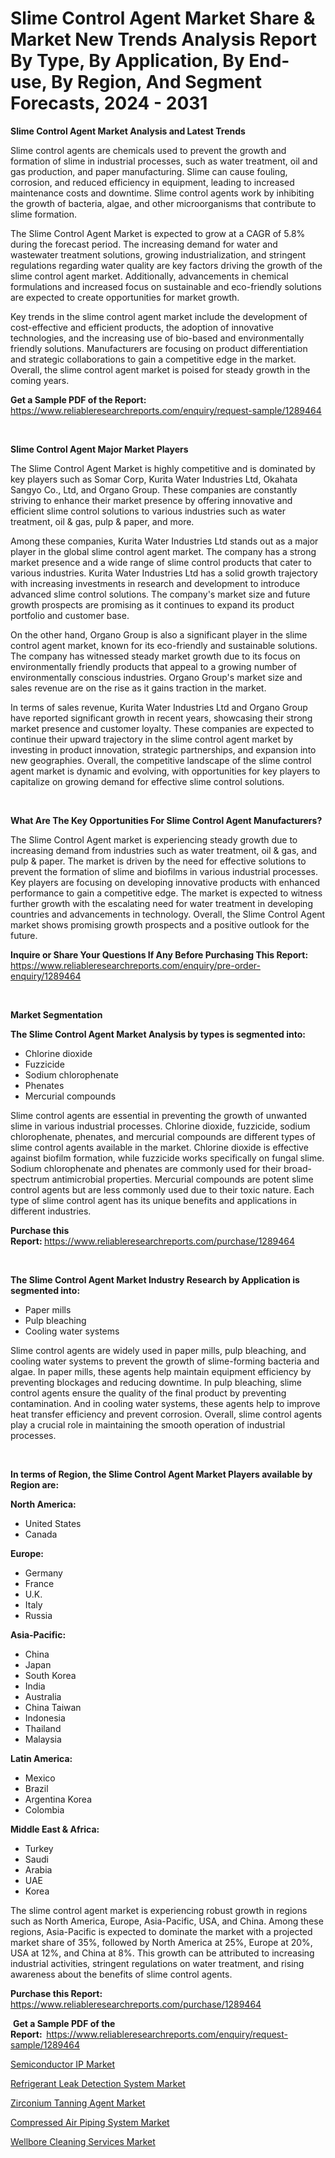 <p><h1>Slime Control Agent Market Share & Market New Trends Analysis Report By Type, By Application, By End-use, By Region, And Segment Forecasts, 2024 - 2031</h1></p><p><strong>Slime Control Agent Market Analysis and Latest Trends</strong></p>
<p><p>Slime control agents are chemicals used to prevent the growth and formation of slime in industrial processes, such as water treatment, oil and gas production, and paper manufacturing. Slime can cause fouling, corrosion, and reduced efficiency in equipment, leading to increased maintenance costs and downtime. Slime control agents work by inhibiting the growth of bacteria, algae, and other microorganisms that contribute to slime formation.</p><p>The Slime Control Agent Market is expected to grow at a CAGR of 5.8% during the forecast period. The increasing demand for water and wastewater treatment solutions, growing industrialization, and stringent regulations regarding water quality are key factors driving the growth of the slime control agent market. Additionally, advancements in chemical formulations and increased focus on sustainable and eco-friendly solutions are expected to create opportunities for market growth.</p><p>Key trends in the slime control agent market include the development of cost-effective and efficient products, the adoption of innovative technologies, and the increasing use of bio-based and environmentally friendly solutions. Manufacturers are focusing on product differentiation and strategic collaborations to gain a competitive edge in the market. Overall, the slime control agent market is poised for steady growth in the coming years.</p></p>
<p><strong>Get a Sample PDF of the Report:&nbsp;</strong> <a href="https://www.reliableresearchreports.com/enquiry/request-sample/1289464">https://www.reliableresearchreports.com/enquiry/request-sample/1289464</a></p>
<p>&nbsp;</p>
<p><strong>Slime Control Agent Major Market Players</strong></p>
<p><p>The Slime Control Agent Market is highly competitive and is dominated by key players such as Somar Corp, Kurita Water Industries Ltd, Okahata Sangyo Co., Ltd, and Organo Group. These companies are constantly striving to enhance their market presence by offering innovative and efficient slime control solutions to various industries such as water treatment, oil & gas, pulp & paper, and more.</p><p>Among these companies, Kurita Water Industries Ltd stands out as a major player in the global slime control agent market. The company has a strong market presence and a wide range of slime control products that cater to various industries. Kurita Water Industries Ltd has a solid growth trajectory with increasing investments in research and development to introduce advanced slime control solutions. The company's market size and future growth prospects are promising as it continues to expand its product portfolio and customer base.</p><p>On the other hand, Organo Group is also a significant player in the slime control agent market, known for its eco-friendly and sustainable solutions. The company has witnessed steady market growth due to its focus on environmentally friendly products that appeal to a growing number of environmentally conscious industries. Organo Group's market size and sales revenue are on the rise as it gains traction in the market.</p><p>In terms of sales revenue, Kurita Water Industries Ltd and Organo Group have reported significant growth in recent years, showcasing their strong market presence and customer loyalty. These companies are expected to continue their upward trajectory in the slime control agent market by investing in product innovation, strategic partnerships, and expansion into new geographies. Overall, the competitive landscape of the slime control agent market is dynamic and evolving, with opportunities for key players to capitalize on growing demand for effective slime control solutions.</p></p>
<p>&nbsp;</p>
<p><strong>What Are The Key Opportunities For Slime Control Agent Manufacturers?</strong></p>
<p><p>The Slime Control Agent market is experiencing steady growth due to increasing demand from industries such as water treatment, oil & gas, and pulp & paper. The market is driven by the need for effective solutions to prevent the formation of slime and biofilms in various industrial processes. Key players are focusing on developing innovative products with enhanced performance to gain a competitive edge. The market is expected to witness further growth with the escalating need for water treatment in developing countries and advancements in technology. Overall, the Slime Control Agent market shows promising growth prospects and a positive outlook for the future.</p></p>
<p><strong>Inquire or Share Your Questions If Any Before Purchasing This Report:</strong> <a href="https://www.reliableresearchreports.com/enquiry/pre-order-enquiry/1289464">https://www.reliableresearchreports.com/enquiry/pre-order-enquiry/1289464</a></p>
<p>&nbsp;</p>
<p><strong>Market Segmentation</strong></p>
<p><strong>The Slime Control Agent Market Analysis by types is segmented into:</strong></p>
<p><ul><li>Chlorine dioxide</li><li>Fuzzicide</li><li>Sodium chlorophenate</li><li>Phenates</li><li>Mercurial compounds</li></ul></p>
<p><p>Slime control agents are essential in preventing the growth of unwanted slime in various industrial processes. Chlorine dioxide, fuzzicide, sodium chlorophenate, phenates, and mercurial compounds are different types of slime control agents available in the market. Chlorine dioxide is effective against biofilm formation, while fuzzicide works specifically on fungal slime. Sodium chlorophenate and phenates are commonly used for their broad-spectrum antimicrobial properties. Mercurial compounds are potent slime control agents but are less commonly used due to their toxic nature. Each type of slime control agent has its unique benefits and applications in different industries.</p></p>
<p><strong>Purchase this Report:&nbsp;</strong><a href="https://www.reliableresearchreports.com/purchase/1289464">https://www.reliableresearchreports.com/purchase/1289464</a></p>
<p>&nbsp;</p>
<p><strong>The Slime Control Agent Market Industry Research by Application is segmented into:</strong></p>
<p><ul><li>Paper mills</li><li>Pulp bleaching</li><li>Cooling water systems</li></ul></p>
<p><p>Slime control agents are widely used in paper mills, pulp bleaching, and cooling water systems to prevent the growth of slime-forming bacteria and algae. In paper mills, these agents help maintain equipment efficiency by preventing blockages and reducing downtime. In pulp bleaching, slime control agents ensure the quality of the final product by preventing contamination. And in cooling water systems, these agents help to improve heat transfer efficiency and prevent corrosion. Overall, slime control agents play a crucial role in maintaining the smooth operation of industrial processes.</p></p>
<p>&nbsp;</p>
<p><strong>In terms of Region, the Slime Control Agent Market Players available by Region are:</strong></p>
<p>
    <p> <strong> North America: </strong>
        <ul>
            <li>United States</li>
            <li>Canada</li>
        </ul>
        </p> 
    <p> <strong> Europe: </strong>
        <ul>
            <li>Germany</li>
            <li>France</li>
            <li>U.K.</li>
            <li>Italy</li>
            <li>Russia</li>
        </ul>
        </p> 
    <p> <strong> Asia-Pacific: </strong>
        <ul>
            <li>China</li>
            <li>Japan</li>
            <li>South Korea</li>
            <li>India</li>
            <li>Australia</li>
            <li>China Taiwan</li>
            <li>Indonesia</li>
            <li>Thailand</li>
            <li>Malaysia</li>
        </ul>
        </p> 
    <p> <strong> Latin America: </strong>
        <ul>
            <li>Mexico</li>
            <li>Brazil</li>
            <li>Argentina Korea</li>
            <li>Colombia</li>
        </ul>
        </p> 
    <p> <strong> Middle East & Africa: </strong>
        <ul>
            <li>Turkey</li>
            <li>Saudi</li>
            <li>Arabia</li>
            <li>UAE</li>
            <li>Korea</li>
        </ul>
    </p>
    </p>
<p><p>The slime control agent market is experiencing robust growth in regions such as North America, Europe, Asia-Pacific, USA, and China. Among these regions, Asia-Pacific is expected to dominate the market with a projected market share of 35%, followed by North America at 25%, Europe at 20%, USA at 12%, and China at 8%. This growth can be attributed to increasing industrial activities, stringent regulations on water treatment, and rising awareness about the benefits of slime control agents.</p></p>
<p><strong>Purchase this Report: </strong><a href="https://www.reliableresearchreports.com/purchase/1289464">https://www.reliableresearchreports.com/purchase/1289464</a></p>
<p>&nbsp;<strong>Get a Sample PDF of the Report:&nbsp;&nbsp;</strong><a href="https://www.reliableresearchreports.com/enquiry/request-sample/1289464">https://www.reliableresearchreports.com/enquiry/request-sample/1289464</a></p>
<p><strong></strong></p>
<p><p><a href="https://view.publitas.com/reportprime-1/semiconductor-ip-market-research-report-provides-thorough-industry-overview-which-offers-an-in-depth-analysis-of-product-trends-and-new-market-divisions/">Semiconductor IP Market</a></p><p><a href="https://nifty-kite-d51.notion.site/Refrigerant-Leak-Detection-System-Market-Size-and-Growth-Market-Segmentation-Regional-and-Country--ef801056bbf44394ad8a1aa1fad7a55d">Refrigerant Leak Detection System Market</a></p><p><a href="https://github.com/arionmp/Market-Research-Report-List-2/blob/main/zirconium-tanning-agent-market.md">Zirconium Tanning Agent Market</a></p><p><a href="https://five-trouble-98a.notion.site/Decoding-the-Compressed-Air-Piping-System-Market-A-Deep-Dive-into-the-Latest-Market-Trends-Market--9c496db8ee364e1aa9423fbc52c65cba">Compressed Air Piping System Market</a></p><p><a href="https://github.com/pgtimber/Market-Research-Report-List-1/blob/main/wellbore-cleaning-services-market.md">Wellbore Cleaning Services Market</a></p></p>